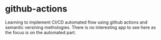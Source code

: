 # github-actions
Learning to implement CI/CD automated flow using github actions and semantic versining methologies. There is no interesting app to see here as the focus is on the automated part.
